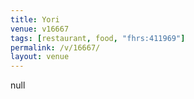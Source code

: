 ```yaml
---
title: Yori
venue: v16667
tags: [restaurant, food, "fhrs:411969"]
permalink: /v/16667/
layout: venue
---
```

null